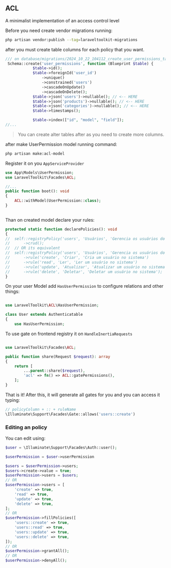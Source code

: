 ## ACL
A minimalist implementation of an access control level

Before you need create vendor migrations running:
```bash
php artisan vendor:publish --tag=laraveltoolkit-migrations
```

after you must create table columns for each policy that you want.
```php
/// on database/migrations/2024_10_22_104112_create_user_permissions_table
 Schema::create('user_permissions', function (Blueprint $table) {
            $table->id();
            $table->foreignId('user_id')
                ->unique()
                ->constrained('users')
                ->cascadeOnUpdate()
                ->cascadeOnDelete();
            $table->json('users')->nullable(); // <-- HERE
            $table->json('products')->nullable(); // <-- HERE
            $table->json('categories')->nullable(); // <-- HERE
            $table->timestamps();

            $table->index(["id", "model", "field"]);
//...
```
> You can create alter tables after as you need to create more columns.

after make UserPermission model running command:
```bash
php artisan make:acl-model
```

Register it on you `AppServiceProvider`
```php
use App\Models\UserPermission;
use LaravelToolkit\Facades\ACL;

//...
public function boot(): void
{
    ACL::withModel(UserPermission::class);
}
 
```

Than on created model declare your rules:
```php
protected static function declarePolicies(): void
{
//  self::registryPolicy('users', 'Usuários', 'Gerencia os usuários do sistema')
//      ->crud();
//  // OR its equivalent
//  self::registryPolicy('users', 'Usuários', 'Gerencia os usuários do sistema')
//      ->rule('create', 'Criar', 'Cria um usuário no sistema')
//      ->rule('read', 'Ler', 'Ler um usuário no sistema')
//      ->rule('update', 'Atualizar', 'Atualizar um usuário no sistema')
//      ->rule('delete', 'Deletar', 'Deletar um usuário no sistema');
}
```

On your user Model add `HasUserPermission` to configure relations and other things:
```php

use LaravelToolkit\ACL\HasUserPermission;

class User extends Authenticatable
{
    use HasUserPermission;
```

To use gate on frontend registry it on `HandleInertiaRequests`
```php

use LaravelToolkit\Facades\ACL;

public function share(Request $request): array
{
    return [
        ...parent::share($request),
        'acl' => fn() => ACL::gatePermissions(),
    ];
}
```

That is it! After this, it will generate all gates for you and you can access it typing:
```php
// policyColumn + :: + ruleName
\Illuminate\Support\Facades\Gate::allows('users::create')
```

### Editing an policy

You can edit using:
```php
$user = \Illuminate\Support\Facades\Auth::user();

$userPermission = $user->userPermission

$users = $userPermission->users;
$users->create->value = true;
$userPermission->users = $users;
// OR
$userPermission->users = [
    'create' => true,
    'read' => true,
    'update' => true,
    'delete' => true,
];
// OR
$userPermission->fillPolicies([
    'users::create' => true,
    'users::read' => true,
    'users::update' => true,
    'users::delete' => true,
]);
// OR
$userPermission->grantAll();
// OR
$userPermission->denyAll();


```
